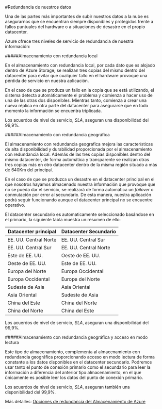 #Redundancia de nuestros datos

Una de las partes más importantes de subir nuestros datos a la nube es asegurarnos que se encuentran siempre disponibles y protegidos frente a fallos puntuales del hardware o a situaciones de desastre en el propio datacenter.

Azure ofrece tres niveles de servicio de redundancia de nuestra información:

#####Almacenamiento con redundancia local

En el almacenamiento con redundancia local, por cada dato que es alojado dentro de Azure Storage, se realizan tres copias del mismo dentro del datacenter para evitar que cualquier fallo en el hardware provoque una pérdida de servicio en nuestra aplicación.

En el caso de que se produza un fallo en la copia que se está utilizando, el sistema detecta automáticamente el problema y comienza a hacer uso de una de las otras dos disponibles. Mientras tanto, comienza a crear una nueva réplica en otra parte del datacenter para asegurarse que en todo momento la información se encuentra triplicada.

Los acuerdos de nivel de servicio, *SLA*, aseguran una disponibilidad del 99,9%.

#####Almacenamiento con redundancia geográfica

El almacenamiento con redundancia geografica mejora las características de alta disponibilidad y durabilidad proporcionada por el almacenamiento con redundancia local. Además de las tres copias disponibles dentro del mismo datacenter, de forma automática y transparente se realizan otras tres copias más en otro datacenter dentro de la misma región situado a más de 640Km del principal. 

En el caso de que se produzca un desastre en el datacenter principal en el que nosotros hayamos almacenado nuestra información que provoque que no se pueda dar el servicio, se realizará de forma automática un *failover* o conmutación por error al secundario. De esta manera, nuestra aplicación podrá seguir funcionando aunque el datacenter principal no se encuentre operativo. 

El datacenter secundario es automaticamente seleccionado basándose en el primario, la siguiente tabla muestra un resumen de ello:


| Datacenter principal   |Datacenter Secundario   |
| ---------------------- | ---------------------- |
| EE. UU. Central Norte  | EE. UU. Central Sur    |
| EE. UU. Central Sur    | EE. UU. Central Norte  |
| Este de EE. UU.        | Oeste de EE. UU.       |
| Oeste de EE. UU.       | Este de EE. UU.        |
| Europa del Norte       | Europa Occidental      |
| Europa Occidental      | Europa del Norte       |
| Sudeste de Asia        | Asia Oriental          |
| Asia Oriental          | Sudeste de Asia        |
| China del Este         | China del Norte        |
| China del Norte        | China del Este         |

Los acuerdos de nivel de servicio, *SLA*, aseguran una disponibilidad del 99,9%.

#####Almacenamiento con redundancia geográfica y acceso en modo lectura

Este tipo de almacenamiento, complementa al almacenamiento con redundancia geográfica proporcionando acceso en modo lectura de forma constante a los datos disponibles en el datacenter secundario. Podremos usar tanto el punto de conexión primario como el secundario para leer la información a diferencia del anterior tipo almacenamiento, en el que únicamente es posible leer los datos del punto de conexión primario.

Los acuerdos de nivel de servicio, *SLA*, aseguran también una disponibilidad del 99,9%.

Más detalles: [Opciones de redundancia del Almacenamiento de Azure](http://msdn.microsoft.com/es-es/library/azure/dn727290.aspx "Opciones de redundancia del Almacenamiento de Azure")

